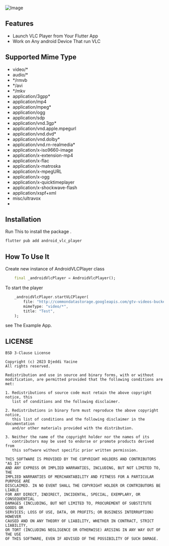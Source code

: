 ![Image](https://i.imgur.com/31NlpIZ.gif)

## Features

- Launch VLC Player from Your Flutter App
- Work on Any android Device That run VLC

## Supported Mime Type
- video/*
- audio/*
- */rmvb
- */avi
- */mkv
- application/3gpp*
- application/mp4
- application/mpeg*
- application/ogg
- application/sdp
- application/vnd.3gp*
- application/vnd.apple.mpegurl
- application/vnd.dvd*
- application/vnd.dolby*
- application/vnd.rn-realmedia*
- application/x-iso9660-image
- application/x-extension-mp4
- application/x-flac
- application/x-matroska
- application/x-mpegURL
- application/x-ogg
- application/x-quicktimeplayer
- application/x-shockwave-flash
- application/xspf+xml
- misc/ultravox
- 
## Installation

Run This to install the package .
```sh
flutter pub add android_vlc_player
```

## How To Use It
Create new instance of AndroidVLCPlayer class
```dart
    final _androidVlcPlayer = AndroidVlcPlayer();
```
To start the player
```dart
    _androidVlcPlayer.startVLCPlayer(
        file: "http://commondatastorage.googleapis.com/gtv-videos-bucket/sample/BigBuckBunny.mp4",
        mimeType: "video/*",
        title: "Test",
    );
```

see The Example App.

## LICENSE
```
BSD 3-Clause License

Copyright (c) 2023 Djeddi Yacine
All rights reserved.

Redistribution and use in source and binary forms, with or without
modification, are permitted provided that the following conditions are met:

1. Redistributions of source code must retain the above copyright notice, this
   list of conditions and the following disclaimer.

2. Redistributions in binary form must reproduce the above copyright notice,
   this list of conditions and the following disclaimer in the documentation
   and/or other materials provided with the distribution.

3. Neither the name of the copyright holder nor the names of its
   contributors may be used to endorse or promote products derived from
   this software without specific prior written permission.

THIS SOFTWARE IS PROVIDED BY THE COPYRIGHT HOLDERS AND CONTRIBUTORS "AS IS"
AND ANY EXPRESS OR IMPLIED WARRANTIES, INCLUDING, BUT NOT LIMITED TO, THE
IMPLIED WARRANTIES OF MERCHANTABILITY AND FITNESS FOR A PARTICULAR PURPOSE ARE
DISCLAIMED. IN NO EVENT SHALL THE COPYRIGHT HOLDER OR CONTRIBUTORS BE LIABLE
FOR ANY DIRECT, INDIRECT, INCIDENTAL, SPECIAL, EXEMPLARY, OR CONSEQUENTIAL
DAMAGES (INCLUDING, BUT NOT LIMITED TO, PROCUREMENT OF SUBSTITUTE GOODS OR
SERVICES; LOSS OF USE, DATA, OR PROFITS; OR BUSINESS INTERRUPTION) HOWEVER
CAUSED AND ON ANY THEORY OF LIABILITY, WHETHER IN CONTRACT, STRICT LIABILITY,
OR TORT (INCLUDING NEGLIGENCE OR OTHERWISE) ARISING IN ANY WAY OUT OF THE USE
OF THIS SOFTWARE, EVEN IF ADVISED OF THE POSSIBILITY OF SUCH DAMAGE.
```